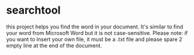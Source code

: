 # searchtool
this project helps you find the word in your document. It's similar to find your word from Microsoft Word but it is not case-sensitive. Please note: if you want to insert your own file, it must be a .txt file and please spare 2 empty line at the end of the document.
